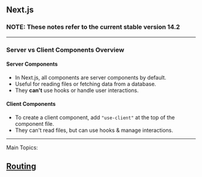 ## Next.js

### **NOTE: These notes refer to the current stable version 14.2**

---

### Server vs Client Components Overview

#### Server Components

- In Next.js, all components are server components by default.
- Useful for reading files or fetching data from a database.
- They **can't** use hooks or handle user interactions.

#### Client Components

- To create a client component, add `"use-client"` at the top of the component file.
- They can't read files, but can use hooks & manage interactions.

---

Main Topics:

## [Routing](./next-routing.md)
